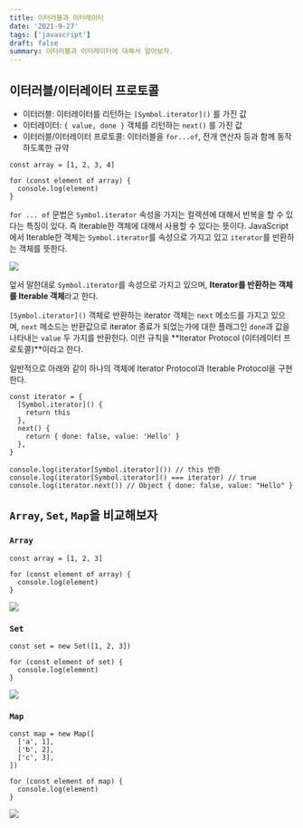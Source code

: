 ```yaml
---
title: 이터러블과 이터레이터
date: '2021-9-27'
tags: ['javascript']
draft: false
summary: 이터러블과 이터레이터에 대해서 알아보자.
---
```


## 이터러블/이터레이터 프로토콜

- 이터러블: 이터레이터를 리턴하는 `[Symbol.iterator]()` 를 가진 값
- 이터레이터: `{ value, done }` 객체를 리턴하는 `next()` 를 가진 값
- 이터러블/이터레이터 프로토콜: 이터러블을 `for...of`, 전개 연산자 등과 함께 동작하도록한 규약

```tsx
const array = [1, 2, 3, 4]

for (const element of array) {
  console.log(element)
}
```

`for ... of` 문법은 `Symbol.iterator` 속성을 가지는 컬렉션에 대해서 반복을 할 수 있다는 특징이 있다. 즉 Iterable한 객체에 대해서 사용할 수 있다는 뜻이다. JavaScript에서 Iterable한 객체는 `Symbol.iterator`를 속성으로 가지고 있고 `iterator`를 반환하는 객체를 뜻한다.

<img src="/static/images/js/iterable-iterator1.jpg" />

앞서 말한대로 `Symbol.iterator`를 속성으로 가지고 있으며, **Iterator를 반환하는 객체를 Iterable 객체**라고 한다.

`[Symbol.iterator]()` 객체로 반환하는 iterator 객체는 `next` 메소드를 가지고 있으며, `next` 메소드는 반환값으로 iterator 종료가 되었는가에 대한 플래그인 `done`과 값을 나타내는 `value` 두 가지를 반환한다. 이런 규칙을 **Iterator Protocol (이터레이터 프로토콜)**이라고 한다.

일반적으로 아래와 같이 하나의 객체에 Iterator Protocol과 Iterable Protocol을 구현한다.

```tsx
const iterator = {
  [Symbol.iterator]() {
    return this
  },
  next() {
    return { done: false, value: 'Hello' }
  },
}

console.log(iterator[Symbol.iterator]()) // this 반환
console.log(iterator[Symbol.iterator]() === iterator) // true
console.log(iterator.next()) // Object { done: false, value: "Hello" }
```

## `Array`, `Set`, `Map`을 비교해보자

### `Array`

```tsx
const array = [1, 2, 3]

for (const element of array) {
  console.log(element)
}
```

<img src="/static/images/js/iterable-iterator2.jpg" />

<br />

### `Set`

```tsx
const set = new Set([1, 2, 3])

for (const element of set) {
  console.log(element)
}
```

<img src="/static/images/js/iterable-iterator3.jpg" />

<br />

### `Map`

```tsx
const map = new Map([
  ['a', 1],
  ['b', 2],
  ['c', 3],
])

for (const element of map) {
  console.log(element)
}
```

<img src="/static/images/js/iterable-iterator4.jpg" />
